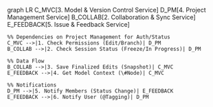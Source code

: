 graph LR
    C_MVC[3. Model & Version Control Service]
    D_PM[4. Project Management Service]
    B_COLLAB[2. Collaboration & Sync Service]
    E_FEEDBACK[5. Issue & Feedback Service]

    %% Dependencies on Project Management for Auth/Status
    C_MVC -->|1. Check Permissions (Edit/Branch)| D_PM
    B_COLLAB -->|2. Check Session Status (Freeze/In Progress)| D_PM
    
    %% Data Flow
    B_COLLAB -->|3. Save Finalized Edits (Snapshot)| C_MVC
    E_FEEDBACK -->|4. Get Model Context (\#Node)| C_MVC
    
    %% Notifications
    D_PM -->|5. Notify Members (Status Change)| E_FEEDBACK
    E_FEEDBACK -->|6. Notify User (@Tagging)| D_PM
